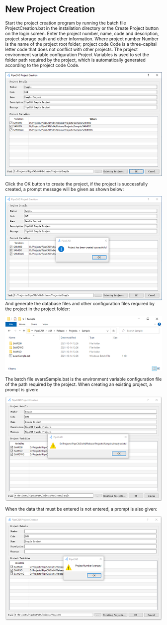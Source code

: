 # New Project Creation
Start the project creation program by running the batch file ProjectCreation.bat in the installation directory or the Create Project button on the login screen. Enter the project number, name, code and description, project storage path and other information. Where project number Number is the name of the project root folder; project code Code is a three-capital letter code that does not conflict with other projects. The project environment variable configuration Project Variables is used to set the folder path required by the project, which is automatically generated according to the project code Code.

![001](../../images/installation/new_project/001.png)

Click the OK button to create the project, if the project is successfully created, a prompt message will be given as shown below:  

![002](../../images/installation/new_project/002.png)
And generate the database files and other configuration files required by the project in the project folder: 

![003](../../images/installation/new_project/003.png)

The batch file evarsSample.bat is the environment variable configuration file of the path required by the project. When creating an existing project, a prompt is given: 

![004](../../images/installation/new_project/004.png)

When the data that must be entered is not entered, a prompt is also given: 

![005](../../images/installation/new_project/005.png)
